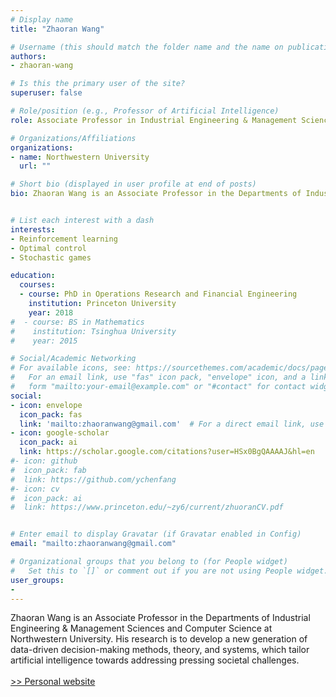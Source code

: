 ```yaml
---
# Display name
title: "Zhaoran Wang"

# Username (this should match the folder name and the name on publications)
authors:
- zhaoran-wang

# Is this the primary user of the site?
superuser: false

# Role/position (e.g., Professor of Artificial Intelligence)
role: Associate Professor in Industrial Engineering & Management Sciences

# Organizations/Affiliations
organizations:
- name: Northwestern University
  url: ""

# Short bio (displayed in user profile at end of posts)
bio: Zhaoran Wang is an Associate Professor in the Departments of Industrial Engineering & Management Sciences and Computer Science at Northwestern University. His research is to develop a new generation of data-driven decision-making methods, theory, and systems, which tailor artificial intelligence towards addressing pressing societal challenges. 


# List each interest with a dash
interests:
- Reinforcement learning 
- Optimal control
- Stochastic games

education:
  courses:
  - course: PhD in Operations Research and Financial Engineering
    institution: Princeton University
    year: 2018  
#  - course: BS in Mathematics
#    institution: Tsinghua University
#    year: 2015

# Social/Academic Networking
# For available icons, see: https://sourcethemes.com/academic/docs/page-builder/#icons
#   For an email link, use "fas" icon pack, "envelope" icon, and a link in the
#   form "mailto:your-email@example.com" or "#contact" for contact widget.
social:
- icon: envelope
  icon_pack: fas
  link: 'mailto:zhaoranwang@gmail.com'  # For a direct email link, use "mailto:test@example.org".
- icon: google-scholar
  icon_pack: ai
  link: https://scholar.google.com/citations?user=HSx0BgQAAAAJ&hl=en
#- icon: github
#  icon_pack: fab
#  link: https://github.com/ychenfang
#- icon: cv
#  icon_pack: ai
#  link: https://www.princeton.edu/~zy6/current/zhuoranCV.pdf


# Enter email to display Gravatar (if Gravatar enabled in Config)
email: "mailto:zhaoranwang@gmail.com"

# Organizational groups that you belong to (for People widget)
#   Set this to `[]` or comment out if you are not using People widget.
user_groups:
- 
---
```

Zhaoran Wang is an Associate Professor in the Departments of Industrial Engineering & Management Sciences and Computer Science at Northwestern University. His research is to develop a new generation of data-driven decision-making methods, theory, and systems, which tailor artificial intelligence towards addressing pressing societal challenges.
\
\
[>> Personal website](https://zhaoranwang.github.io/)


